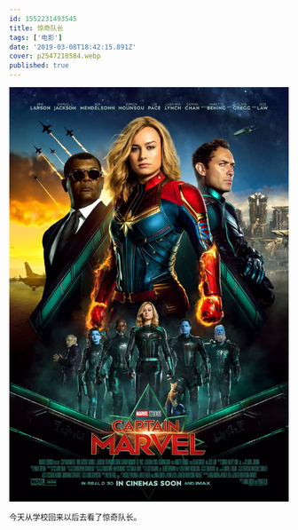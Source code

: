 ```yaml
---
id: 1552231493545
title: 惊奇队长
tags: ['电影']
date: '2019-03-08T18:42:15.891Z'
cover: p2547210584.webp
published: true
---
```


![海报](p2547210584.webp)

今天从学校回来以后去看了惊奇队长。
